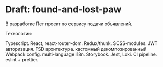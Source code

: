 # Draft: found-and-lost-paw

В разработке
Пет проект по сервису подачи объявлений.

Технологии:

Typescript.
React, react-router-dom.
Redux/thunk.
SCSS-modules.
JWT авторизация.
FSD архитектура.
кастомный декомпозированный Webpack config.
multi-language i18n.
Storybook.
Jest, Loki.
CI pipeline.
eslint + prettier.

